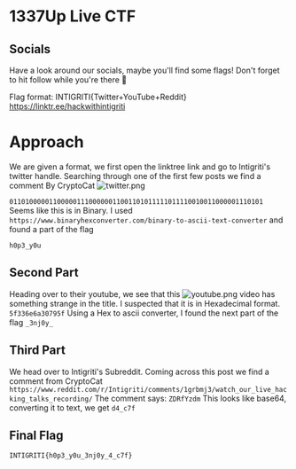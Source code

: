 # 1337Up Live CTF
## Socials
Have a look around our socials, maybe you'll find some flags! Don't forget to hit follow while you're there 🥺

Flag format: INTIGRITI{Twitter+YouTube+Reddit}
https://linktr.ee/hackwithintigriti 

# Approach
We are given a format, we first open the linktree link and go to Intigriti's twitter handle. Searching through one of the first few posts we find a comment By CryptoCat
![twitter.png](twitter)

`0110100000110000011100000011001101011111011110010011000001110101`
Seems like this is in Binary. I used `https://www.binaryhexconverter.com/binary-to-ascii-text-converter` and found a part of the flag 

`h0p3_y0u`
 
 ## Second Part 
 Heading over to their youtube, we see that this ![youtube.png](youtube) video has something strange in the title.
 I suspected that it is in Hexadecimal format. `5f336e6a30795f`
 Using a Hex to ascii converter, I found the next part of the flag
 `_3nj0y_`
 
## Third Part
We head over to Intigriti's Subreddit. Coming across this post we find a comment from CryptoCat
`https://www.reddit.com/r/Intigriti/comments/1grbmj3/watch_our_live_hacking_talks_recording/`
The comment says:
`ZDRfYzdm`
This looks like base64, converting it to text, we get
`d4_c7f`
## Final Flag
```
INTIGRITI{h0p3_y0u_3nj0y_4_c7f}
```
